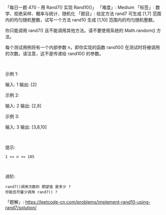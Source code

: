 「每日一题 470 - 用 Rand7() 实现 Rand10()」
「难度」: Medium
「标签」: 数学、拒绝采样、概率与统计、随机化
「题目」: 给定方法 rand7 可生成 [1,7] 范围内的均匀随机整数，试写一个方法 rand10 生成 [1,10] 范围内的均匀随机整数。

你只能调用 rand7() 且不能调用其他方法。请不要使用系统的 Math.random() 方法。




每个测试用例将有一个内部参数 n，即你实现的函数 rand10() 在测试时将被调用的次数。请注意，这不是传递给 rand10() 的参数。

 

示例 1:

输入: 1
输出: [2]


示例 2:

输入: 2
输出: [2,8]


示例 3:

输入: 3
输出: [3,8,10]


 

提示:


	1 <= n <= 105


 

进阶:


	rand7()调用次数的 期望值 是多少 ?
	你能否尽量少调用 rand7() ?



「题解」: https://leetcode-cn.com/problems/implement-rand10-using-rand7/solution/